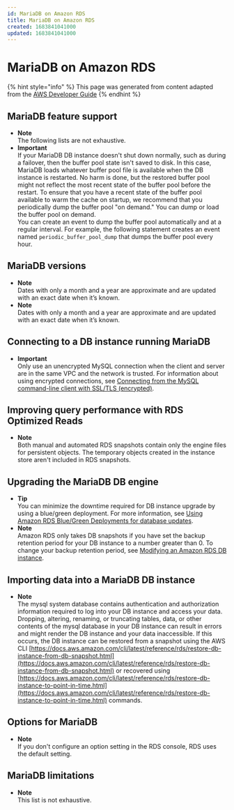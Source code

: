 ```yaml
---
id: MariaDB on Amazon RDS
title: MariaDB on Amazon RDS
created: 1683841041000
updated: 1683841041000
---
```

# MariaDB on Amazon RDS

{% hint style="info" %}
This page was generated from content adapted from the [AWS Developer Guide](https://github.com/awsdocs/amazon-rds-user-guide.git)
{% endhint %}

## MariaDB feature support

- **Note**  
The following lists are not exhaustive\.
- **Important**  
If your MariaDB DB instance doesn't shut down normally, such as during a failover, then the buffer pool state isn't saved to disk\. In this case, MariaDB loads whatever buffer pool file is available when the DB instance is restarted\. No harm is done, but the restored buffer pool might not reflect the most recent state of the buffer pool before the restart\. To ensure that you have a recent state of the buffer pool available to warm the cache on startup, we recommend that you periodically dump the buffer pool "on demand\." You can dump or load the buffer pool on demand\.  
You can create an event to dump the buffer pool automatically and at a regular interval\. For example, the following statement creates an event named `periodic_buffer_pool_dump` that dumps the buffer pool every hour\.


## MariaDB versions

- **Note**  
Dates with only a month and a year are approximate and are updated with an exact date when it’s known\.
- **Note**  
Dates with only a month and a year are approximate and are updated with an exact date when it’s known\.


## Connecting to a DB instance running MariaDB

- **Important**  
Only use an unencrypted MySQL connection when the client and server are in the same VPC and the network is trusted\. For information about using encrypted connections, see [Connecting from the MySQL command\-line client with SSL/TLS \(encrypted\)](mariadb-ssl-connections.md#USER_ConnectToMariaDBInstanceSSL.CLI)\.


## Improving query performance with RDS Optimized Reads

- **Note**  
Both manual and automated RDS snapshots contain only the engine files for persistent objects\. The temporary objects created in the instance store aren't included in RDS snapshots\.


## Upgrading the MariaDB DB engine

- **Tip**  
You can minimize the downtime required for DB instance upgrade by using a blue/green deployment\. For more information, see [Using Amazon RDS Blue/Green Deployments for database updates](blue-green-deployments.md)\.
- **Note**  
Amazon RDS only takes DB snapshots if you have set the backup retention period for your DB instance to a number greater than 0\. To change your backup retention period, see [Modifying an Amazon RDS DB instance](Overview.DBInstance.Modifying.md)\.


## Importing data into a MariaDB DB instance

- **Note**  
The mysql system database contains authentication and authorization information required to log into your DB instance and access your data\. Dropping, altering, renaming, or truncating tables, data, or other contents of the mysql database in your DB instance can result in errors and might render the DB instance and your data inaccessible\. If this occurs, the DB instance can be restored from a snapshot using the AWS CLI [https://docs.aws.amazon.com/cli/latest/reference/rds/restore-db-instance-from-db-snapshot.html](https://docs.aws.amazon.com/cli/latest/reference/rds/restore-db-instance-from-db-snapshot.html) or recovered using [https://docs.aws.amazon.com/cli/latest/reference/rds/restore-db-instance-to-point-in-time.html](https://docs.aws.amazon.com/cli/latest/reference/rds/restore-db-instance-to-point-in-time.html) commands\.


## Options for MariaDB

- **Note**  
If you don't configure an option setting in the RDS console, RDS uses the default setting\.


## MariaDB limitations

- **Note**  
This list is not exhaustive\.

